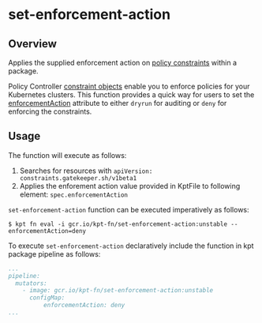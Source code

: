 # set-enforcement-action

## Overview

<!--mdtogo:Short-->

Applies the supplied enforcement action on [policy constraints](https://cloud.google.com/anthos-config-management/docs/concepts/policy-controller#constraints) within a package.

<!--mdtogo-->

Policy Controller [constraint objects](https://cloud.google.com/anthos-config-management/docs/how-to/creating-constraints) enable you to enforce policies for your Kubernetes clusters.
This function provides a quick way for users to set the [enforcementAction](https://cloud.google.com/anthos-config-management/docs/how-to/auditing-constraints#types_of_enforcement_actions)
attribute to either `dryrun` for auditing or `deny` for enforcing the constraints.

<!--mdtogo:Long-->

## Usage

The function will execute as follows:

1. Searches for resources with `apiVersion: constraints.gatekeeper.sh/v1beta1`
2. Applies the enforement action value provided in KptFile to following element:
   `spec.enforcementAction`

`set-enforcement-action` function can be executed imperatively as follows:

```shell
$ kpt fn eval -i gcr.io/kpt-fn/set-enforcement-action:unstable -- enforcementAction=deny
```

To execute `set-enforcement-action` declaratively include the function in kpt package pipeline as follows:
```yaml
...
pipeline:
  mutators:
    - image: gcr.io/kpt-fn/set-enforcement-action:unstable
      configMap:
          enforcementAction: deny
...
```

<!--mdtogo-->
